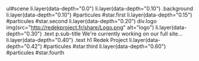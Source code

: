 ul#scene
	li.layer(data-depth="0.0")
	li.layer(data-depth="0.10")
		.background
	li.layer(data-depth="0.10")
		#particules
			#star.first
	li.layer(data-depth="0.15")
		#particules
			#star.second
	li.layer(data-depth="0.20")
		div.logo
			img(src="http://redekproject.fr/share/Logo.png" alt="logo")
	li.layer(data-depth="0.30")
		.text
			p.sub-title We're currently working on our full site...
	li.layer(data-depth="0.40")
		.text
			h1 Redek Project
	li.layer(data-depth="0.42")
		#particules
			#star.third
	li.layer(data-depth="0.60")
		#particules
			#star.fourth
